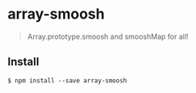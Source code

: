 # array-smoosh

> Array.prototype.smoosh and smooshMap for all!

## Install

```
$ npm install --save array-smoosh
```


